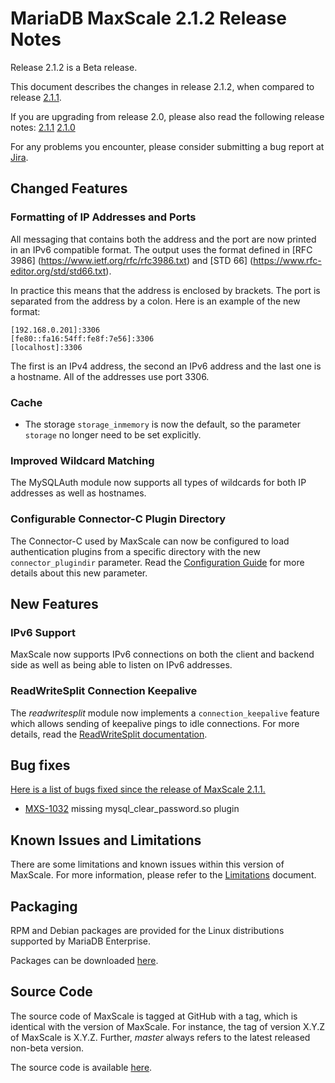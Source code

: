 # MariaDB MaxScale 2.1.2 Release Notes

Release 2.1.2 is a Beta release.

This document describes the changes in release 2.1.2, when compared to
release [2.1.1](MaxScale-2.1.1-Release-Notes.md).

If you are upgrading from release 2.0, please also read the following
release notes:
[2.1.1](./MaxScale-2.1.1-Release-Notes.md)
[2.1.0](./MaxScale-2.1.0-Release-Notes.md)

For any problems you encounter, please consider submitting a bug
report at [Jira](https://jira.mariadb.org).

## Changed Features

### Formatting of IP Addresses and Ports

All messaging that contains both the address and the port are now printed in an
IPv6 compatible format. The output uses the format defined in
[RFC 3986] (https://www.ietf.org/rfc/rfc3986.txt) and
[STD 66] (https://www.rfc-editor.org/std/std66.txt).

In practice this means that the address is enclosed by brackets. The port is
separated from the address by a colon. Here is an example of the new format:

```
[192.168.0.201]:3306
[fe80::fa16:54ff:fe8f:7e56]:3306
[localhost]:3306
```

The first is an IPv4 address, the second an IPv6 address and the last one is a
hostname. All of the addresses use port 3306.

### Cache

* The storage `storage_inmemory` is now the default, so the parameter
  `storage` no longer need to be set explicitly.

### Improved Wildcard Matching

The MySQLAuth module now supports all types of wildcards for both IP addresses
as well as hostnames.

### Configurable Connector-C Plugin Directory

The Connector-C used by MaxScale can now be configured to load authentication
plugins from a specific directory with the new `connector_plugindir`
parameter. Read the [Configuration Guide](../Getting-Started/Configuration-Guide.md)
for more details about this new parameter.

## New Features

### IPv6 Support

MaxScale now supports IPv6 connections on both the client and backend side as
well as being able to listen on IPv6 addresses.

### ReadWriteSplit Connection Keepalive

The _readwritesplit_ module now implements a `connection_keepalive`
feature which allows sending of keepalive pings to idle connections. For
more details, read the [ReadWriteSplit documentation](../Routers/ReadWriteSplit.md).

## Bug fixes

[Here is a list of bugs fixed since the release of MaxScale 2.1.1.](https://jira.mariadb.org/issues/?jql=project%20%3D%20MXS%20AND%20issuetype%20%3D%20Bug%20AND%20resolution%20in%20(Fixed%2C%20Done)%20AND%20fixVersion%20%3D%202.1.2%20AND%20fixVersion%20NOT%20IN%20(2.1.1))

* [MXS-1032](https://jira.mariadb.org/browse/MXS-1032) missing mysql_clear_password.so plugin

## Known Issues and Limitations

There are some limitations and known issues within this version of MaxScale.
For more information, please refer to the [Limitations](../About/Limitations.md) document.

## Packaging

RPM and Debian packages are provided for the Linux distributions supported
by MariaDB Enterprise.

Packages can be downloaded [here](https://mariadb.com/resources/downloads).

## Source Code

The source code of MaxScale is tagged at GitHub with a tag, which is identical
with the version of MaxScale. For instance, the tag of version X.Y.Z of MaxScale
is X.Y.Z. Further, *master* always refers to the latest released non-beta version.

The source code is available [here](https://github.com/mariadb-corporation/MaxScale).
